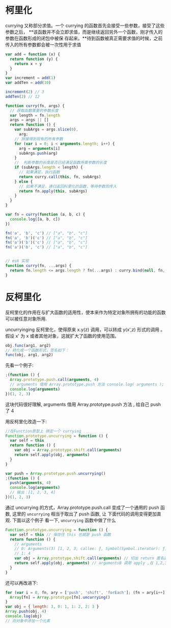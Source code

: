 # 柯里化

currying 又称部分求值。一个 currying 的函数首先会接受一些参数，接受了这些参数之后，
**该函数并不会立即求值，而是继续返回另外一个函数，刚才传入的参数在函数形成的闭包中被保 存起来。**待到函数被真正需要求值的时候，之前传入的所有参数都会被一次性用于求值

```js
var add = function (x) {
  return function (y) {
    return x + y
  }
}
var increment = add(1)
var addTen = add(10)

increment(2) // 3
addTen(2) // 12
```

```js
function curry(fn, args) {
  // 获取函数需要的参数长度
  var length = fn.length
  args = args || []
  return function () {
    var subArgs = args.slice(0),
      arg;
    // 拼接得到现有的所有参数
    for (var i = 0; i < arguments.length; i++) {
      arg = arguments[i]
      subArgs.push(arg)
    }
    //  判断参数的长度是否已经满足函数所需参数的长度
    if (subArgs.length < length) {
      // 如果满足，执行函数
      return curry.call(this, fn, subArgs)
    } else {
      // 如果不满足，递归返回科里化的函数，等待参数的传入
      return fn.apply(this, subArgs)
    }
  }
}

var fn = curry(function (a, b, c) {
  console.log([a, b, c])
})

fn('a', 'b', 'c') // ["a", "b", "c"]
fn('a', 'b')('c') // ["a", "b", "c"]
fn('a')('b')('c') // ["a", "b", "c"]
fn('a')('b', 'c') // ["a", "b", "c"]


// es6 实现
function curry(fn, ...args) {
  return fn.length <= args.length ? fn(...args) : curry.bind(null, fn, ...args);
}
```

# 反柯里化

反柯里化的作用在与扩大函数的适用性，使本来作为特定对象所拥有的功能的函数可以被任意对象所用.

uncurryinging 反柯里化，使得原来 x.y(z) 调用，可以转成 y(x',z) 形式的调用 。 假设 x' 为 x 或者其他对象，这就扩大了函数的使用范围。

```js
obj.func(arg1, arg2)
// 转化成一个函数形式，签名如下：
func(obj, arg1, arg2)
```

先看一个例子:

```js
;(function () {
  Array.prototype.push.call(arguments, 4)
  // arguments 借用 Array.prototype.push 方法 console.log( arguments ); // 输出：[1, 2, 3, 4]
  console.log(arguments)
})(1, 2, 3)
```

这块代码很好理解, arguments 借用 Array.prototype.push 方法 , 给自己 push 了 4

用反柯里化改造一下:

```js
//在Function原型上 绑定一个 currying
Function.prototype.uncurrying = function () {
  var self = this
  return function () {
    var obj = Array.prototype.shift.call(arguments)
    return self.apply(obj, arguments)
  }
}

var push = Array.prototype.push.uncurrying()
;(function () {
  push(arguments, 4)
  console.log(arguments)
  // 输出：[1, 2, 3, 4]
})(1, 2, 3)
```

通过 uncurrying 的方式，Array.prototype.push.call 变成了一个通用的 push 函数, 这里的 `uncurrying` 相当于取出了 push 函数,
让 下面代码的调用变得更加直观. 下面以这个例子 看一下, `uncurrying` 函数中做了什么

```js
Function.prototype.uncurrying = function () {
  var self = this // 保存住 this 也就是 push 函数
  return function () {
    // arguments
    // 0: Arguments(3) [1, 2, 3, callee: ƒ, Symbol(Symbol.iterator): ƒ]
    // 1: 4
    var obj = Array.prototype.shift.call(arguments) // 切出 return 匿名函数的  arguments 的第一个参数, 就是 例子函数的 argumentsB 1, 2, 3
    return self.apply(obj, arguments) // argumentsB 调用 apply ,在 1,2,3 后面添加一个4
  }
}
```

还可以再改进下:

```js
for (var i = 0, fn, ary = ['push', 'shift', 'forEach']; (fn = ary[i++]); ) {
  Array[fn] = Array.prototype[fn].uncurrying()
}
var obj = { length: 3, 0: 1, 1: 2, 2: 3 }
Array.push(obj, 4)
console.log(obj)
// 向对象中添加一个元素
```
